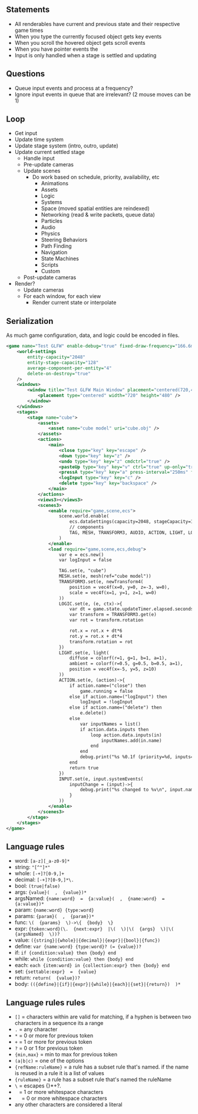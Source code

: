 ## Statements
- All renderables have current and previous state and their respective game times
- When you type the currently focused object gets key events
- When you scroll the hovered object gets scroll events
- When you have pointer events the
- Input is only handled when a stage is settled and updating

## Questions
- Queue input events and process at a frequency?
- Ignore input events in queue that are irrelevant? (2 mouse moves can be 1)

## Loop
- Get input
- Update time system
- Update stage system (intro, outro, update)
- Update current settled stage
    - Handle input
    - Pre-update cameras
    - Update scenes
        - Do work based on schedule, priority, availability, etc
            - Animations
            - Assets
            - Logic
            - Systems
            - Space (moved spatial entities are reindexed)
            - Networking (read & write packets, queue data)
            - Particles
            - Audio
            - Physics
            - Steering Behaviors
            - Path Finding
            - Navigation
            - State Machines
            - Scripts
            - Custom
    - Post-update cameras
- Render?
    - Update cameras
    - For each window, for each view
        - Render current state or interpolate

## Serialization
As much game configuration, data, and logic could be encoded in files.

```xml
<game name="Test GLFW" enable-debug="true" fixed-draw-frequency="166.6ms" first-stage="cube">
    <world-settings 
        entity-capacity="2048" 
        entity-stage-capacity="128" 
        average-component-per-entity="4" 
        delete-on-destroy="true"
    />
    <windows>
        <window title="Test GLFW Main Window" placement="centered(720,480)">
            <placement type="centered" width="720" height="480" />
        </window>
    </windows>
    <stages>
        <stage name="cube">
            <assets>
                <asset name="cube model" uri="cube.obj" />
            </assets>
            <actions>
                <main>
                    <close type="key" key="escape" />
                    <down type="key" key="z" />
                    <undo type="key" key="z" cmdctrl="true" />
                    <pasteUp type="key" key="v" ctrl="true" up-only="true" />
                    <pressA type="key" key="a" press-interval="250ms" first-press-delay="1s" />
                    <logInput type="key" key="c" />
                    <delete type="key" key="backspace" />
                </main>
            </actions>
            <views3></views3>
            <scenes3>
                <enable require="game,scene,ecs">
                    scene.world.enable(
                        ecs.dataSettings(capacity=2048, stageCapacity=128),
                        // components
                        TAG, MESH, TRANSFORM3, AUDIO, ACTION, LIGHT, LOGIC, INPUT
                    )
                </enable>
                <load require="game,scene,ecs,debug">
                    var e = ecs.new()
                    var logInput = false

                    TAG.set(e, "cube")
                    MESH.set(e, mesh(ref="cube model"))
                    TRANSFORM3.set(e, newTransform4(
                        position = vec4f(x=0, y=0, z=-3, w=0),
                        scale = vec4f(x=1, y=1, z=1, w=0)
                    ))
                    LOGIC.set(e, (e, ctx)->{
                        var dt = game.state.updateTimer.elapsed.seconds
                        var transform = TRANSFORM3.get(e)
                        var rot = transform.rotation

                        rot.x = rot.x + dt*6
                        rot.y = rot.x + dt*4
                        transform.rotation = rot
                    })
                    LIGHT.set(e, light(
                        diffuse = colorf(r=1, g=1, b=1, a=1),
                        ambient = colorf(r=0.5, g=0.5, b=0.5, a=1),
                        position = vec4f(x=-5, y=5, z=10)
                    ))
                    ACTION.set(e, (action)->{
                        if action.name=("close") then
                            game.running = false
                        else if action.name=("logInput") then
                            logInput = !logInput
                        else if action.name=("delete") then
                            e.delete()
                        else
                            var inputNames = list()
                            if action.data.inputs then
                                loop action.data.inputs(in)
                                    inputNames.add(in.name)
                                end
                            end
                            debug.print("%s %0.1f (priority=%d, inputs=%s)", action.name, action.data.value, action.priority, inputNames.join(","))
                        end
                        return true
                    })
                    INPUT.set(e, input.systemEvents(
                        inputChange = (input)->{
                            debug.print("%s changed to %v\n", input.name, input.value)
                        }
                    ))
                </enable>
            </scenes3>
        </stage>
    </stages>
</game>
```

## Language rules
- word:         `[a-z][_a-z0-9]*`
- string:       `"[^"]*"`
- whole:        `[-+]?[0-9,]+`
- decimal:      `[-+]?[0-9,]*\.`
- bool:         `(true|false)`
- args:         `{value}(  ,  {value})*`
- argsNamed:    `{name:word}  =  {a:value}(  ,  {name:word}  =  {a:value})*`
- param:        `{name:word} {type:word}`
- params:       `{param}(  ,  {param})*`
- func:         `\(  {params}  \)->\{  {body}  \}`
- expr:         `{token:word}(\.  {next:expr}  |\(  \)|\(  {args}  \)|\(  {argsNamed}  \))?`
- value:        `({string}|{whole}|{decimal}|{expr}|{bool}|{func})`
- define:       `var {name:word} {type:word}? (= {value})?`
- if:           `if {condition:value} then {body} end`
- while:        `while {condition:value} then {body} end`
- each:         `each {item:word} in {collection:expr} then {body} end`
- set:          `{settable:expr}  =  {value}`
- return:       `return(  {value})?`
- body:         `(({define}|{if}|{expr}|{while}|{each}|{set}|{return})  )*`

## Language rules rules
- `[]` = characters within are valid for matching, if a hyphen is between two characters in a sequence its a range
- `.` = any character
- `*` = 0 or more for previous token
- `+` = 1 or more for previous token
- `?` = 0 or 1 for previous token
- `{min,max}` = min to max for previous token
- `(a|b|c)` = one of the options
- `{refName:ruleName}` = a rule has a subset rule that's named. if the name is reused in a rule it is a list of values
- `{ruleName}` = a rule has a subset rule that's named the ruleName
- `\` = escapes [](){}*+?.
- ` ` = 1 or more whitespace characters
- `  ` = 0 or more whitespace characters
- any other characters are considered a literal